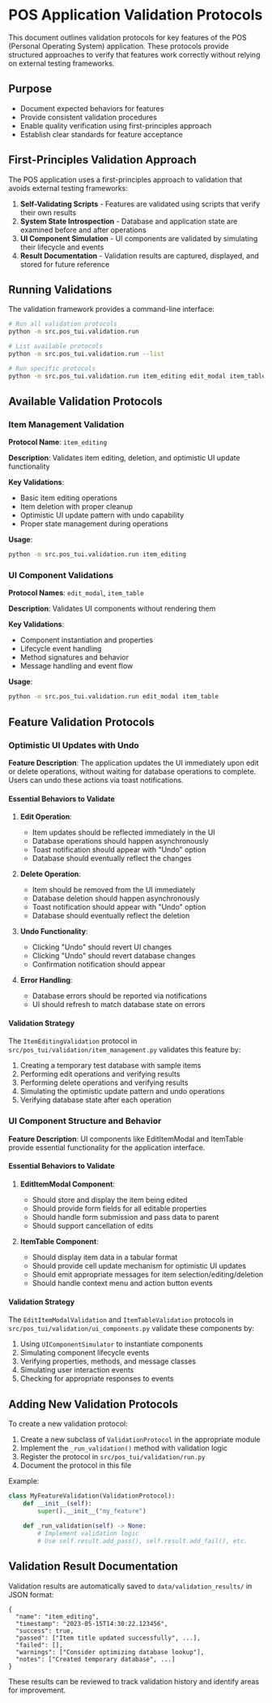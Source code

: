# POS Application Validation Protocols

This document outlines validation protocols for key features of the POS (Personal Operating System) application. These protocols provide structured approaches to verify that features work correctly without relying on external testing frameworks.

## Purpose

- Document expected behaviors for features
- Provide consistent validation procedures
- Enable quality verification using first-principles approach
- Establish clear standards for feature acceptance

## First-Principles Validation Approach

The POS application uses a first-principles approach to validation that avoids external testing frameworks:

1. **Self-Validating Scripts** - Features are validated using scripts that verify their own results
2. **System State Introspection** - Database and application state are examined before and after operations
3. **UI Component Simulation** - UI components are validated by simulating their lifecycle and events
4. **Result Documentation** - Validation results are captured, displayed, and stored for future reference

## Running Validations

The validation framework provides a command-line interface:

```bash
# Run all validation protocols
python -m src.pos_tui.validation.run

# List available protocols
python -m src.pos_tui.validation.run --list

# Run specific protocols
python -m src.pos_tui.validation.run item_editing edit_modal item_table
```

## Available Validation Protocols

### Item Management Validation

**Protocol Name**: `item_editing`

**Description**: Validates item editing, deletion, and optimistic UI update functionality

**Key Validations**:
- Basic item editing operations
- Item deletion with proper cleanup
- Optimistic UI update pattern with undo capability
- Proper state management during operations

**Usage**:
```bash
python -m src.pos_tui.validation.run item_editing
```

### UI Component Validations

**Protocol Names**: `edit_modal`, `item_table`

**Description**: Validates UI components without rendering them

**Key Validations**:
- Component instantiation and properties
- Lifecycle event handling
- Method signatures and behavior
- Message handling and event flow

**Usage**:
```bash
python -m src.pos_tui.validation.run edit_modal item_table
```

## Feature Validation Protocols

### Optimistic UI Updates with Undo

**Feature Description**: The application updates the UI immediately upon edit or delete operations, without waiting for database operations to complete. Users can undo these actions via toast notifications.

#### Essential Behaviors to Validate

1. **Edit Operation**:
   - Item updates should be reflected immediately in the UI
   - Database operations should happen asynchronously
   - Toast notification should appear with "Undo" option
   - Database should eventually reflect the changes

2. **Delete Operation**:
   - Item should be removed from the UI immediately 
   - Database deletion should happen asynchronously
   - Toast notification should appear with "Undo" option
   - Database should eventually reflect the deletion

3. **Undo Functionality**:
   - Clicking "Undo" should revert UI changes
   - Clicking "Undo" should revert database changes
   - Confirmation notification should appear

4. **Error Handling**:
   - Database errors should be reported via notifications
   - UI should refresh to match database state on errors

#### Validation Strategy

The `ItemEditingValidation` protocol in `src/pos_tui/validation/item_management.py` validates this feature by:

1. Creating a temporary test database with sample items
2. Performing edit operations and verifying results
3. Performing delete operations and verifying results
4. Simulating the optimistic update pattern and undo operations
5. Verifying database state after each operation

### UI Component Structure and Behavior

**Feature Description**: UI components like EditItemModal and ItemTable provide essential functionality for the application interface.

#### Essential Behaviors to Validate

1. **EditItemModal Component**:
   - Should store and display the item being edited
   - Should provide form fields for all editable properties
   - Should handle form submission and pass data to parent
   - Should support cancellation of edits

2. **ItemTable Component**:
   - Should display item data in a tabular format
   - Should provide cell update mechanism for optimistic UI updates
   - Should emit appropriate messages for item selection/editing/deletion
   - Should handle context menu and action button events

#### Validation Strategy

The `EditItemModalValidation` and `ItemTableValidation` protocols in `src/pos_tui/validation/ui_components.py` validate these components by:

1. Using `UIComponentSimulator` to instantiate components
2. Simulating component lifecycle events
3. Verifying properties, methods, and message classes
4. Simulating user interaction events
5. Checking for appropriate responses to events

## Adding New Validation Protocols

To create a new validation protocol:

1. Create a new subclass of `ValidationProtocol` in the appropriate module
2. Implement the `_run_validation()` method with validation logic
3. Register the protocol in `src/pos_tui/validation/run.py`
4. Document the protocol in this file

Example:
```python
class MyFeatureValidation(ValidationProtocol):
    def __init__(self):
        super().__init__("my_feature")
    
    def _run_validation(self) -> None:
        # Implement validation logic
        # Use self.result.add_pass(), self.result.add_fail(), etc.
```

## Validation Result Documentation

Validation results are automatically saved to `data/validation_results/` in JSON format:

```
{
  "name": "item_editing",
  "timestamp": "2023-05-15T14:30:22.123456",
  "success": true,
  "passed": ["Item title updated successfully", ...],
  "failed": [],
  "warnings": ["Consider optimizing database lookup"],
  "notes": ["Created temporary database", ...]
}
```

These results can be reviewed to track validation history and identify areas for improvement. 
